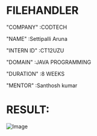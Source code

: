 # FILEHANDLER

"COMPANY" :CODTECH

"NAME" :Settipalli Aruna

"INTERN ID" :CT12UZU

"DOMAIN" :JAVA PROGRAMMING

"DURATION" :8 WEEKS

"MENTOR" :Santhosh kumar

# RESULT:
![Image](https://github.com/user-attachments/assets/0be0b614-07d1-40f7-bc0a-c3afc01e136a)
